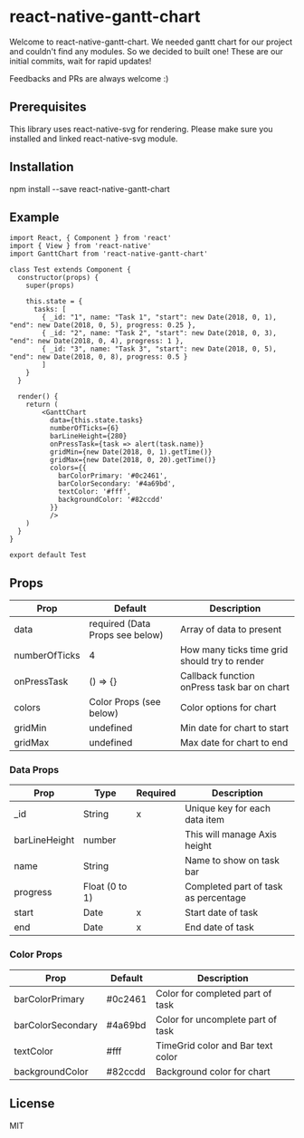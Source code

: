 # react-native-gantt-chart

Welcome to react-native-gantt-chart. We needed gantt chart for our project and couldn't find any modules. So we decided to built one! 
These are our initial commits, wait for rapid updates!

Feedbacks and PRs are always welcome :)

## Prerequisites
This library uses react-native-svg for rendering. Please make sure you installed and linked react-native-svg module.

## Installation
npm install --save react-native-gantt-chart

## Example
```
import React, { Component } from 'react'
import { View } from 'react-native'
import GanttChart from 'react-native-gantt-chart'

class Test extends Component {
  constructor(props) {
    super(props)
    
    this.state = {
      tasks: [
        { _id: "1", name: "Task 1", "start": new Date(2018, 0, 1), "end": new Date(2018, 0, 5), progress: 0.25 },
        { _id: "2", name: "Task 2", "start": new Date(2018, 0, 3), "end": new Date(2018, 0, 4), progress: 1 },
        { _id: "3", name: "Task 3", "start": new Date(2018, 0, 5), "end": new Date(2018, 0, 8), progress: 0.5 }
        ]
    }
  }
  
  render() {
    return (
        <GanttChart 
          data={this.state.tasks}
          numberOfTicks={6}
          barLineHeight={280}
          onPressTask={task => alert(task.name)}
          gridMin={new Date(2018, 0, 1).getTime()}
          gridMax={new Date(2018, 0, 20).getTime()}
          colors={{
            barColorPrimary: '#0c2461',
            barColorSecondary: '#4a69bd',
            textColor: '#fff',
            backgroundColor: '#82ccdd'
          }}
          />
    )
  }
}

export default Test
```

## Props
|Prop|Default|Description|
|---|-----|-----|
|data|required (Data Props see below)|Array of data to present|
|numberOfTicks|4|How many ticks time grid should try to render|
|onPressTask|() => {}|Callback function onPress task bar on chart|
|colors|Color Props (see below)|Color options for chart|
|gridMin|undefined|Min date for chart to start|
|gridMax|undefined|Max date for chart to end|


### Data Props
|Prop|Type|Required|Description|
|---|---|-|-----|
|_id|String|x|Unique key for each data item|
|barLineHeight|number||This will manage Axis height|
|name|String||Name to show on task bar|
|progress|Float (0 to 1)||Completed part of task as percentage|
|start|Date|x|Start date of task|
|end|Date|x|End date of task|

### Color Props
|Prop|Default|Description|
|---|---|-----|
|barColorPrimary|#0c2461|Color for completed part of task|
|barColorSecondary|#4a69bd|Color for uncomplete part of task|
|textColor|#fff|TimeGrid color and Bar text color|
|backgroundColor|#82ccdd|Background color for chart|

## License
MIT

